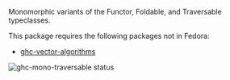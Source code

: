 Monomorphic variants of the Functor, Foldable, and Traversable typeclasses.

This package requires the following packages not in Fedora:

* [ghc-vector-algorithms](../ghc-vector-algorithms)

![ghc-mono-traversable status](https://copr.fedorainfracloud.org/coprs/g/weldr/bdcs-haskell-deps/package/ghc-mono-traversable/status_image/last_build.png)

